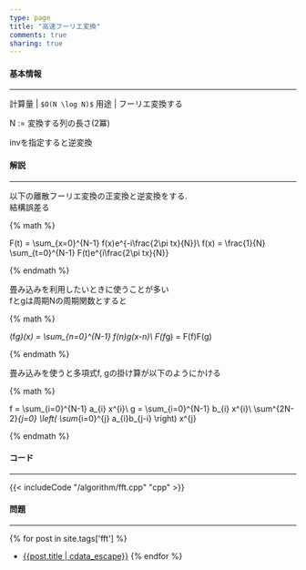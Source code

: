 ```yaml
---
type: page
title: "高速フーリエ変換"
comments: true
sharing: true
---
```


#### 基本情報
  
***

計算量 | `$O(N \log N)$`
用途 | フーリエ変換する
  
N := 変換する列の長さ(2冪)  
  
invを指定すると逆変換  


#### 解説

***

以下の離散フーリエ変換の正変換と逆変換をする.  
結構誤差る


{% math %}

F(t) = \sum_{x=0}^{N-1} f(x)e^{-i\frac{2\pi tx}{N}}\\
f(x) = \frac{1}{N} \sum_{t=0}^{N-1} F(t)e^{i\frac{2\pi tx}{N}}

{% endmath %}

畳み込みを利用したいときに使うことが多い  
fとgは周期Nの周期関数とすると

{% math %}

(f*g)(x) = \sum_{n=0}^{N-1} f(n)g(x-n)\\
F(f*g) = F(f)F(g)

{% endmath %}

畳み込みを使うと多項式f, gの掛け算が以下のようにかける

{% math %}

f = \sum_{i=0}^{N-1} a_{i} x^{i}\\
g = \sum_{i=0}^{N-1} b_{i} x^{i}\\
\sum^{2N-2}_{j=0} \left( \sum_{i=0}^{j} a_{i}b_{j-i} \right) x^{j}

{% endmath %}

#### コード

***

{{< includeCode "/algorithm/fft.cpp" "cpp" >}}

#### 問題

***  

{% for post in site.tags['fft'] %}
* [{{post.title | cdata_escape}}]({{post.url}})
{% endfor %}
